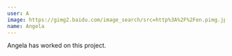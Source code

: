 ```yaml
---
user: A
image: https://gimg2.baidu.com/image_search/src=http%3A%2F%2Fen.pimg.jp%2F010%2F255%2F412%2F1%2F10255412.jpg&refer=http%3A%2F%2Fen.pimg.jp&app=2002&size=f9999,10000&q=a80&n=0&g=0n&fmt=jpeg?sec=1622111567&t=df9e9e799871b8c638ea32661580caa6
name: Angela
---
```

Angela has worked on this project.
